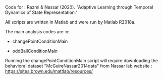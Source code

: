 Code for : Razmi & Nassar (2020). "Adaptive Learning through Temporal Dynamics of State Representation."

All scripts are written in Matlab and were run by Matlab R2018a.

The main analysis codes are in:  

 - changePointConditionMain

 - oddBallConditionMain
                                 
Running the changePointConditionMain script will require downloading the behavioral dataset "McGuireNassar2014data" from Nassar lab website : https://sites.brown.edu/mattlab/resources/

